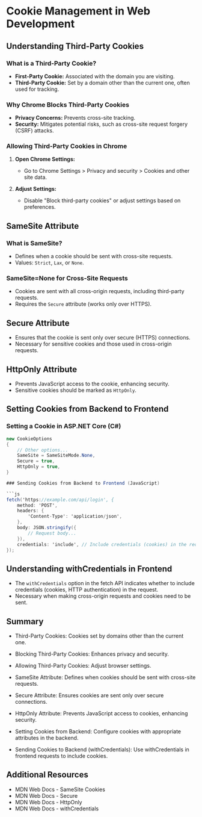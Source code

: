 # Cookie Management in Web Development

## Understanding Third-Party Cookies

### What is a Third-Party Cookie?

- **First-Party Cookie:** Associated with the domain you are visiting.
- **Third-Party Cookie:** Set by a domain other than the current one, often used for tracking.

### Why Chrome Blocks Third-Party Cookies

- **Privacy Concerns:** Prevents cross-site tracking.
- **Security:** Mitigates potential risks, such as cross-site request forgery (CSRF) attacks.

### Allowing Third-Party Cookies in Chrome

1. **Open Chrome Settings:**
   - Go to Chrome Settings > Privacy and security > Cookies and other site data.

2. **Adjust Settings:**
   - Disable "Block third-party cookies" or adjust settings based on preferences.

## SameSite Attribute

### What is SameSite?

- Defines when a cookie should be sent with cross-site requests.
- Values: `Strict`, `Lax`, or `None`.

### SameSite=None for Cross-Site Requests

- Cookies are sent with all cross-origin requests, including third-party requests.
- Requires the `Secure` attribute (works only over HTTPS).

## Secure Attribute

- Ensures that the cookie is sent only over secure (HTTPS) connections.
- Necessary for sensitive cookies and those used in cross-origin requests.

## HttpOnly Attribute

- Prevents JavaScript access to the cookie, enhancing security.
- Sensitive cookies should be marked as `HttpOnly`.

## Setting Cookies from Backend to Frontend

### Setting a Cookie in ASP.NET Core (C#)

```csharp
new CookieOptions
{
    // Other options...
    SameSite = SameSiteMode.None,
    Secure = true,
    HttpOnly = true,
}

### Sending Cookies from Backend to Frontend (JavaScript)

```js
fetch('https://example.com/api/login', {
    method: 'POST',
    headers: {
        'Content-Type': 'application/json',
    },
    body: JSON.stringify({
        // Request body...
    }),
    credentials: 'include', // Include credentials (cookies) in the request
});
```

## Understanding withCredentials in Frontend

- The `withCredentials` option in the fetch API indicates whether to include credentials (cookies, HTTP authentication) in the request.
- Necessary when making cross-origin requests and cookies need to be sent.

## Summary

- Third-Party Cookies: Cookies set by domains other than the current one.

- Blocking Third-Party Cookies: Enhances privacy and security.
- Allowing Third-Party Cookies: Adjust browser settings.
- SameSite Attribute: Defines when cookies should be sent with cross-site requests.
- Secure Attribute: Ensures cookies are sent only over secure connections.
- HttpOnly Attribute: Prevents JavaScript access to cookies, enhancing security.
- Setting Cookies from Backend: Configure cookies with appropriate attributes in the backend.
- Sending Cookies to Backend (withCredentials): Use withCredentials in frontend requests to include cookies.

## Additional Resources

- MDN Web Docs - SameSite Cookies
- MDN Web Docs - Secure
- MDN Web Docs - HttpOnly
- MDN Web Docs - withCredentials

